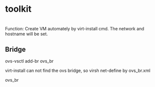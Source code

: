 # toolkit
# 
Function: Create VM automately by virt-install cmd. The network and 
hostname will be set.

## Bridge
ovs-vsctl add-br ovs_br

virt-install can not find the ovs bridge, so virsh net-define by ovs_br.xml

<netowrk>
    <name>ovs_br</name>
    <forward mode='bridge'/> 
    <bridge name='ovs_br'>
    <virtualport type='openvswitch'/>
</network>